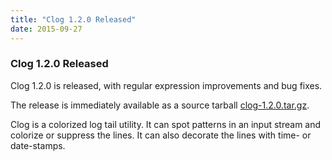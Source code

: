 ```yaml
---
title: "Clog 1.2.0 Released"
date: 2015-09-27
---
```


### Clog 1.2.0 Released 

Clog 1.2.0 is released, with regular expression improvements and bug fixes.

The release is immediately available as a source tarball
[clog-1.2.0.tar.gz](https://github.com/GothenburgBitFactory/clog/releases/download/v1.2.0/clog-1.2.0.tar.gz).

Clog is a colorized log tail utility.
It can spot patterns in an input stream and colorize or suppress the lines.
It can also decorate the lines with time- or date-stamps.
